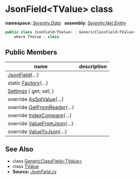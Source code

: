 # JsonField&lt;TValue&gt; class
**namespace:** *[Serenity.Data](../README.md#serenity.data-namespace)*   **assembly**: *[Serenity.Net.Entity](../README.md)*

```csharp
public class JsonField<TValue> : GenericClassField<TValue>
    where TValue : class
```

## Public Members

| name | description |
| --- | --- |
| [JsonField](JsonField-1/JsonField.md)(…) |  |
| static [Factory](JsonField-1/Factory.md)(…) |  |
| [Settings](JsonField-1/Settings.md) { get; set; } |  |
| override [AsSqlValue](JsonField-1/AsSqlValue.md)(…) |  |
| override [GetFromReader](JsonField-1/GetFromReader.md)(…) |  |
| override [IndexCompare](JsonField-1/IndexCompare.md)(…) |  |
| override [ValueFromJson](JsonField-1/ValueFromJson.md)(…) |  |
| override [ValueToJson](JsonField-1/ValueToJson.md)(…) |  |

## See Also

* class [GenericClassField&lt;TValue&gt;](GenericClassField-1.md)
* class [TValue](../Serenity.Net.Entity/JsonField-1.TValue.md)
* **Source:** *[JsonField.cs](https://github.com/serenity-is/Serenity/blob/master/src/Serenity.Net.Entity/FieldTypes/JsonField.cs)*